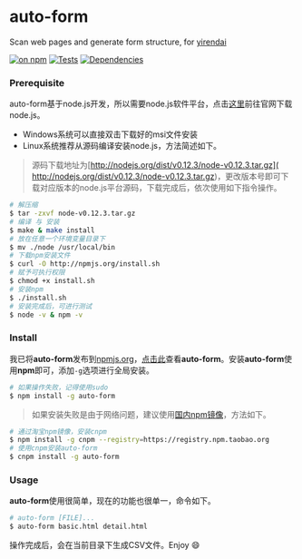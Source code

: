 # auto-form
Scan web pages and generate form structure, for [yirendai](http://www.yirendai.com)

[![on npm](http://img.shields.io/npm/v/auto-form.svg?style=flat)](https://www.npmjs.org/package/auto-form) [![Tests](http://img.shields.io/travis/doomdagger/auto-form.svg?style=flat)](http://travis-ci.org/doomdagger/auto-form)
[![Dependencies](http://img.shields.io/david/doomdagger/auto-form.svg?style=flat)](https://david-dm.org/doomdagger/auto-form)

### Prerequisite

auto-form基于node.js开发，所以需要node.js软件平台，点击[这里](https://nodejs.org/)前往官网下载node.js。
* Windows系统可以直接双击下载好的msi文件安装
* Linux系统推荐从源码编译安装node.js，方法简述如下。

> 源码下载地址为[http://nodejs.org/dist/v0.12.3/node-v0.12.3.tar.gz]( http://nodejs.org/dist/v0.12.3/node-v0.12.3.tar.gz)，更改版本号即可下载对应版本的node.js平台源码，下载完成后，依次使用如下指令操作。

```bash
# 解压缩
$ tar -zxvf node-v0.12.3.tar.gz
# 编译 与 安装
$ make & make install
# 放在任意一个环境变量目录下
$ mv ./node /usr/local/bin
# 下载npm安装文件
$ curl -O http://npmjs.org/install.sh
# 赋予可执行权限
$ chmod +x install.sh
# 安装npm
$ ./install.sh
# 安装完成后，可进行测试
$ node -v & npm -v
```

### Install

我已将**auto-form**发布到[npmjs.org](http://npmjs.org)，[点击此](https://www.npmjs.com/package/auto-form)查看**auto-form**。安装**auto-form**使用**npm**即可，添加`-g`选项进行全局安装。
```bash
# 如果操作失败，记得使用sudo
$ npm install -g auto-form
```
> 如果安装失败是由于网络问题，建议使用[国内npm镜像](https://npm.taobao.org/)，方法如下。

```bash
# 通过淘宝npm镜像，安装cnpm
$ npm install -g cnpm --registry=https://registry.npm.taobao.org
# 使用cnpm安装auto-form
$ cnpm install -g auto-form
```

### Usage
**auto-form**使用很简单，现在的功能也很单一，命令如下。
```bash
# auto-form [FILE]...
$ auto-form basic.html detail.html
```
操作完成后，会在当前目录下生成CSV文件。Enjoy :smile:
